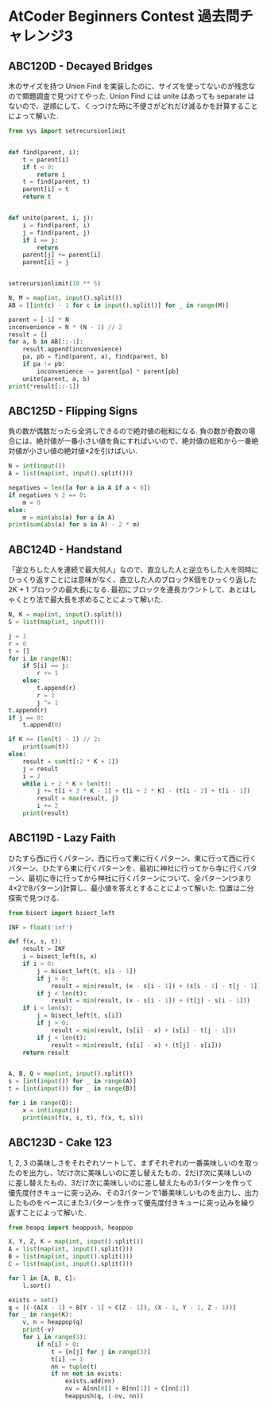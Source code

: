 # AtCoder Beginners Contest 過去問チャレンジ3

## ABC120D - Decayed Bridges

木のサイズを持つ Union Find を実装したのに、サイズを使ってないのが残念なので類題調査で見つけてやった. Union Find には unite はあっても separate はないので、逆順にして、くっつけた時に不便さがどれだけ減るかを計算することによって解いた.

```python
from sys import setrecursionlimit


def find(parent, i):
    t = parent[i]
    if t < 0:
        return i
    t = find(parent, t)
    parent[i] = t
    return t


def unite(parent, i, j):
    i = find(parent, i)
    j = find(parent, j)
    if i == j:
        return
    parent[j] += parent[i]
    parent[i] = j


setrecursionlimit(10 ** 5)

N, M = map(int, input().split())
AB = [[int(c) - 1 for c in input().split()] for _ in range(M)]

parent = [-1] * N
inconvenience = N * (N - 1) // 2
result = []
for a, b in AB[::-1]:
    result.append(inconvenience)
    pa, pb = find(parent, a), find(parent, b)
    if pa != pb:
        inconvenience -= parent[pa] * parent[pb]
    unite(parent, a, b)
print(*result[::-1])
```

## ABC125D - Flipping Signs

負の数が偶数だったら全消しできるので絶対値の総和になる. 負の数が奇数の場合には、絶対値が一番小さい値を負にすればいいので、絶対値の総和から一番絶対値が小さい値の絶対値×2を引けばいい.

```python
N = int(input())
A = list(map(int, input().split()))

negatives = len([a for a in A if a < 0])
if negatives % 2 == 0:
    m = 0
else:
    m = min(abs(a) for a in A)
print(sum(abs(a) for a in A) - 2 * m)
```

## ABC124D - Handstand

「逆立ちした人を連続で最大何人」なので、直立した人と逆立ちした人を同時にひっくり返すことには意味がなく、直立した人のブロックK個をひっくり返した 2K + 1 ブロックの最大長になる. 最初にブロックを連長カウントして、あとはしゃくとり法で最大長を求めることによって解いた.

```python
N, K = map(int, input().split())
S = list(map(int, input()))

j = 1
r = 0
t = []
for i in range(N):
    if S[i] == j:
        r += 1
    else:
        t.append(r)
        r = 1
        j ^= 1
t.append(r)
if j == 0:
    t.append(0)

if K >= (len(t) - 1) // 2:
    print(sum(t))
else:
    result = sum(t[:2 * K + 1])
    j = result
    i = 2
    while i + 2 * K < len(t):
        j += t[i + 2 * K - 1] + t[i + 2 * K] - (t[i - 2] + t[i - 1])
        result = max(result, j)
        i += 2
    print(result)
```

## ABC119D - Lazy Faith

ひたすら西に行くパターン、西に行って東に行くパターン、東に行って西に行くパターン、ひたすら東に行くパターンを、最初に神社に行ってから寺に行くパターン、最初に寺に行ってから神社に行くパターンについて、全パターン(つまり4×2で8パターン)計算し、最小値を答えとすることによって解いた. 位置は二分探索で見つける.

```python
from bisect import bisect_left

INF = float('inf')

def f(x, s, t):
    result = INF
    i = bisect_left(s, x)
    if i > 0:
        j = bisect_left(t, s[i - 1])
        if j > 0:
            result = min(result, (x - s[i - 1]) + (s[i - 1] - t[j - 1]))
        if j < len(t):
            result = min(result, (x - s[i - 1]) + (t[j] - s[i - 1]))
    if i < len(s):
        j = bisect_left(t, s[i])
        if j > 0:
            result = min(result, (s[i] - x) + (s[i] - t[j - 1]))
        if j < len(t):
            result = min(result, (s[i] - x) + (t[j] - s[i]))
    return result


A, B, Q = map(int, input().split())
s = [int(input()) for _ in range(A)]
t = [int(input()) for _ in range(B)]

for i in range(Q):
    x = int(input())
    print(min(f(x, s, t), f(x, t, s)))
```

## ABC123D - Cake 123

1, 2, 3 の美味しさをそれぞれソートして、まずそれぞれの一番美味しいのを取ったのを出力し、1だけ次に美味しいのに差し替えたもの、2だけ次に美味しいのに差し替えたもの、3だけ次に美味しいのに差し替えたもの3パターンを作って優先度付きキューに突っ込み、その3パターンで1番美味しいものを出力し、出力したものをベースにまた3パターンを作って優先度付きキューに突っ込みを繰り返すことによって解いた.

```python
from heapq import heappush, heappop

X, Y, Z, K = map(int, input().split())
A = list(map(int, input().split()))
B = list(map(int, input().split()))
C = list(map(int, input().split()))

for l in [A, B, C]:
    l.sort()

exists = set()
q = [(-(A[X - 1] + B[Y - 1] + C[Z - 1]), (X - 1, Y - 1, Z - 1))]
for _ in range(K):
    v, n = heappop(q)
    print(-v)
    for i in range(3):
        if n[i] > 0:
            t = [n[j] for j in range(3)]
            t[i] -= 1
            nn = tuple(t)
            if nn not in exists:
                exists.add(nn)
                nv = A[nn[0]] + B[nn[1]] + C[nn[2]]
                heappush(q, (-nv, nn))
```
